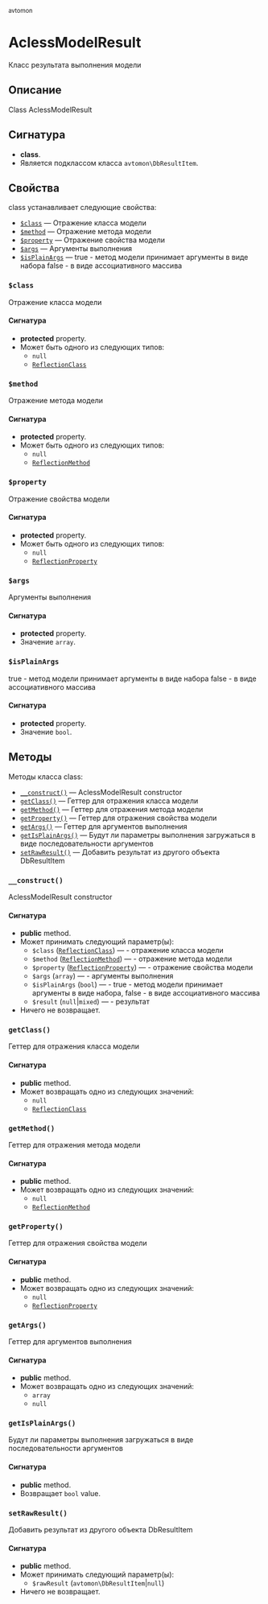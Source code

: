 <small>avtomon</small>

AclessModelResult
=================

Класс результата выполнения модели

Описание
-----------

Class AclessModelResult

Сигнатура
---------

- **class**.
- Является подклассом класса `avtomon\DbResultItem`.

Свойства
----------

class устанавливает следующие свойства:

- [`$class`](#$class) &mdash; Отражение класса модели
- [`$method`](#$method) &mdash; Отражение метода модели
- [`$property`](#$property) &mdash; Отражение свойства модели
- [`$args`](#$args) &mdash; Аргументы выполнения
- [`$isPlainArgs`](#$isPlainArgs) &mdash; true - метод модели принимает аргументы в виде набора
false - в виде ассоциативного массива

### `$class` <a name="class"></a>

Отражение класса модели

#### Сигнатура

- **protected** property.
- Может быть одного из следующих типов:
    - `null`
    - [`ReflectionClass`](http://php.net/class.ReflectionClass)

### `$method` <a name="method"></a>

Отражение метода модели

#### Сигнатура

- **protected** property.
- Может быть одного из следующих типов:
    - `null`
    - [`ReflectionMethod`](http://php.net/class.ReflectionMethod)

### `$property` <a name="property"></a>

Отражение свойства модели

#### Сигнатура

- **protected** property.
- Может быть одного из следующих типов:
    - `null`
    - [`ReflectionProperty`](http://php.net/class.ReflectionProperty)

### `$args` <a name="args"></a>

Аргументы выполнения

#### Сигнатура

- **protected** property.
- Значение `array`.

### `$isPlainArgs` <a name="isPlainArgs"></a>

true - метод модели принимает аргументы в виде набора
false - в виде ассоциативного массива

#### Сигнатура

- **protected** property.
- Значение `bool`.

Методы
-------

Методы класса class:

- [`__construct()`](#__construct) &mdash; AclessModelResult constructor
- [`getClass()`](#getClass) &mdash; Геттер для отражения класса модели
- [`getMethod()`](#getMethod) &mdash; Геттер для отражения метода модели
- [`getProperty()`](#getProperty) &mdash; Геттер для отражения свойства модели
- [`getArgs()`](#getArgs) &mdash; Геттер для аргументов выполнения
- [`getIsPlainArgs()`](#getIsPlainArgs) &mdash; Будут ли параметры выполнения загружаться в виде последовательности аргументов
- [`setRawResult()`](#setRawResult) &mdash; Добавить результат из другого объекта DbResultItem

### `__construct()` <a name="__construct"></a>

AclessModelResult constructor

#### Сигнатура

- **public** method.
- Может принимать следующий параметр(ы):
    - `$class` ([`ReflectionClass`](http://php.net/class.ReflectionClass)) &mdash; - отражение класса модели
    - `$method` ([`ReflectionMethod`](http://php.net/class.ReflectionMethod)) &mdash; - отражение метода модели
    - `$property` ([`ReflectionProperty`](http://php.net/class.ReflectionProperty)) &mdash; - отражение свойства модели
    - `$args` (`array`) &mdash; - аргументы выполнения
    - `$isPlainArgs` (`bool`) &mdash; - true - метод модели принимает аргументы в виде набора, false - в виде ассоциативного массива
    - `$result` (`null`|`mixed`) &mdash; - результат
- Ничего не возвращает.

### `getClass()` <a name="getClass"></a>

Геттер для отражения класса модели

#### Сигнатура

- **public** method.
- Может возвращать одно из следующих значений:
    - `null`
    - [`ReflectionClass`](http://php.net/class.ReflectionClass)

### `getMethod()` <a name="getMethod"></a>

Геттер для отражения метода модели

#### Сигнатура

- **public** method.
- Может возвращать одно из следующих значений:
    - `null`
    - [`ReflectionMethod`](http://php.net/class.ReflectionMethod)

### `getProperty()` <a name="getProperty"></a>

Геттер для отражения свойства модели

#### Сигнатура

- **public** method.
- Может возвращать одно из следующих значений:
    - `null`
    - [`ReflectionProperty`](http://php.net/class.ReflectionProperty)

### `getArgs()` <a name="getArgs"></a>

Геттер для аргументов выполнения

#### Сигнатура

- **public** method.
- Может возвращать одно из следующих значений:
    - `array`
    - `null`

### `getIsPlainArgs()` <a name="getIsPlainArgs"></a>

Будут ли параметры выполнения загружаться в виде последовательности аргументов

#### Сигнатура

- **public** method.
- Возвращает `bool` value.

### `setRawResult()` <a name="setRawResult"></a>

Добавить результат из другого объекта DbResultItem

#### Сигнатура

- **public** method.
- Может принимать следующий параметр(ы):
    - `$rawResult` (`avtomon\DbResultItem`|`null`)
- Ничего не возвращает.


